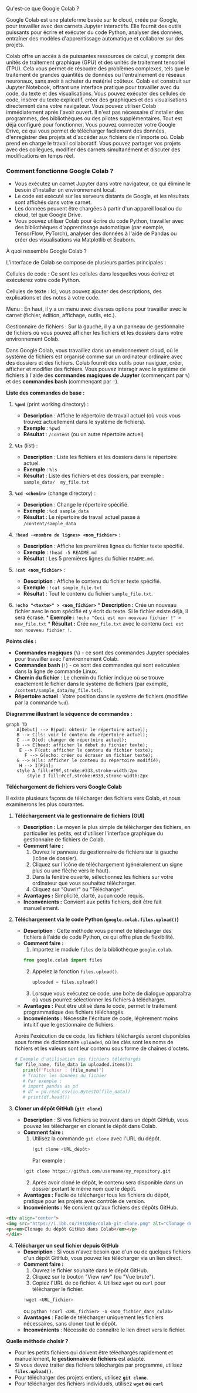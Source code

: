 Qu'est-ce que Google Colab ?

Google Colab est une plateforme basée sur le cloud, créée par Google, pour travailler avec des carnets Jupyter interactifs.
Elle fournit des outils puissants pour écrire et exécuter du code Python, analyser des données, entraîner des modèles d'apprentissage automatique et collaborer sur des projets.

Colab offre un accès à de puissantes ressources de calcul, y compris des unités de traitement graphique (GPU) et des unités de traitement tensoriel (TPU).
Cela vous permet de résoudre des problèmes complexes, tels que le traitement de grandes quantités de données ou l'entraînement de réseaux neuronaux, sans avoir à acheter du matériel coûteux. Colab est construit sur Jupyter Notebook, offrant une interface pratique pour travailler avec du code, du texte et des visualisations. Vous pouvez exécuter des cellules de code, insérer du texte explicatif, créer des graphiques et des visualisations directement dans votre navigateur. Vous pouvez utiliser Colab immédiatement après l'avoir ouvert. Il n'est pas nécessaire d'installer des programmes, des bibliothèques ou des pilotes supplémentaires. Tout est déjà configuré pour fonctionner. Vous pouvez connecter votre Google Drive, ce qui vous permet de télécharger facilement des données, d'enregistrer des projets et d'accéder aux fichiers de n'importe où. Colab prend en charge le travail collaboratif. Vous pouvez partager vos projets avec des collègues, modifier des carnets simultanément et discuter des modifications en temps réel.



### Comment fonctionne Google Colab ?
- Vous exécutez un carnet Jupyter dans votre navigateur, ce qui élimine le besoin d'installer un environnement local.
- Le code est exécuté sur les serveurs distants de Google, et les résultats sont affichés dans votre carnet.
- Les données peuvent être chargées à partir d'un appareil local ou du cloud, tel que Google Drive.
- Vous pouvez utiliser Colab pour écrire du code Python, travailler avec des bibliothèques d'apprentissage automatique (par exemple, TensorFlow, PyTorch), analyser des données à l'aide de Pandas ou créer des visualisations via Matplotlib et Seaborn.



À quoi ressemble Google Colab ?


L'interface de Colab se compose de plusieurs parties principales :

Cellules de code : Ce sont les cellules dans lesquelles vous écrirez et exécuterez votre code Python.

Cellules de texte : Ici, vous pouvez ajouter des descriptions, des explications et des notes à votre code.

Menu : En haut, il y a un menu avec diverses options pour travailler avec le carnet (fichier, édition, affichage, outils, etc.).

Gestionnaire de fichiers : Sur la gauche, il y a un panneau de gestionnaire de fichiers où vous pouvez afficher les fichiers et les dossiers dans votre environnement Colab.



Dans Google Colab, vous travaillez dans un environnement cloud,
où le système de fichiers est organisé comme sur un ordinateur ordinaire avec des dossiers et des fichiers.
Colab fournit des outils pour naviguer, créer, afficher et modifier des fichiers.
Vous pouvez interagir avec le système de fichiers à l'aide des **commandes magiques de Jupyter** (commençant par `%`)
et des **commandes bash** (commençant par `!`).

**Liste des commandes de base :**

1.  **`%pwd`** (print working directory) :
    *   **Description** : Affiche le répertoire de travail actuel (où vous vous trouvez actuellement dans le système de fichiers).
    *   **Exemple** : `%pwd`
    *   **Résultat** : `/content` (ou un autre répertoire actuel)

2.  **`%ls`** (list) :
    *   **Description** : Liste les fichiers et les dossiers dans le répertoire actuel.
    *   **Exemple** : `%ls`
    *   **Résultat** : Liste des fichiers et des dossiers, par exemple : `sample_data/  my_file.txt`

3.  **`%cd <chemin>`** (change directory) :
    *   **Description** : Change le répertoire spécifié.
    *   **Exemple** : `%cd sample_data`
    *   **Résultat** : Le répertoire de travail actuel passe à `/content/sample_data`

4.  **`!head -<nombre de lignes> <nom_fichier>`** :
    *   **Description** : Affiche les premières lignes du fichier texte spécifié.
    *   **Exemple** : `!head -5 README.md`
    *   **Résultat** : Les 5 premières lignes du fichier `README.md`.

5.  **`!cat <nom_fichier>`** :
    *   **Description** : Affiche le contenu du fichier texte spécifié.
    *   **Exemple** : `!cat sample_file.txt`
    *   **Résultat** : Tout le contenu du fichier `sample_file.txt`.

6.   **`!echo "<texte>" > <nom_fichier>`**
    *   **Description :** Crée un nouveau fichier avec le nom spécifié et y écrit du texte. Si le fichier existe déjà, il sera écrasé.
    *   **Exemple :** `!echo "Ceci est mon nouveau fichier !" > new_file.txt`
    *   **Résultat :** Crée `new_file.txt` avec le contenu `Ceci est mon nouveau fichier !`.

**Points clés :**

*   **Commandes magiques** (`%`) - ce sont des commandes Jupyter spéciales pour travailler avec l'environnement Colab.
*   **Commandes bash** (`!`) - ce sont des commandes qui sont exécutées dans la ligne de commande Linux.
*   **Chemin du fichier** : Le chemin du fichier indique où se trouve exactement le fichier dans le système de fichiers (par exemple, `/content/sample_data/my_file.txt`).
*   **Répertoire actuel** : Votre position dans le système de fichiers (modifiée par la commande `%cd`).

**Diagramme illustrant la séquence de commandes :**

```mermaid
graph TD
    A[Début] --> B(pwd: obtenir le répertoire actuel);
    B --> C(ls: voir le contenu du répertoire actuel);
    C --> D(cd: changer de répertoire actuel);
    D --> E(head: afficher le début du fichier texte);
     E --> F(cat: afficher le contenu du fichier texte);
       F --> G(echo: créer ou écraser un fichier texte);
    G --> H(ls: afficher le contenu du répertoire modifié);
     H --> I[Fin];
    style A fill:#f9f,stroke:#333,stroke-width:2px
        style I fill:#ccf,stroke:#333,stroke-width:2px

```

**Téléchargement de fichiers vers Google Colab**

Il existe plusieurs façons de télécharger des fichiers vers Colab, et nous examinerons les plus courantes.

1.  **Téléchargement via le gestionnaire de fichiers (GUI)**
    *   **Description :** Le moyen le plus simple de télécharger des fichiers, en particulier les petits, est d'utiliser l'interface graphique du gestionnaire de fichiers de Colab.
    *   **Comment faire :**
        1.  Ouvrez le panneau du gestionnaire de fichiers sur la gauche (icône de dossier).
        2.  Cliquez sur l'icône de téléchargement (généralement un signe plus ou une flèche vers le haut).
        3.  Dans la fenêtre ouverte, sélectionnez les fichiers sur votre ordinateur que vous souhaitez télécharger.
        4.  Cliquez sur "Ouvrir" ou "Télécharger".
    *   **Avantages :** Simplicité, clarté, aucun code requis.
    *   **Inconvénients :** Convient aux petits fichiers, doit être fait manuellement.
   



2.  **Téléchargement via le code Python (`google.colab.files.upload()`)**
    *   **Description** : Cette méthode vous permet de télécharger des fichiers à l'aide de code Python, ce qui offre plus de flexibilité.
    *   **Comment faire :**
        1.  Importez le module `files` de la bibliothèque `google.colab`.
           ```python
           from google.colab import files
           ```
        2.  Appelez la fonction `files.upload()`.
             ```python
             uploaded = files.upload()
             ```
        3.  Lorsque vous exécutez ce code, une boîte de dialogue apparaîtra où vous pourrez sélectionner les fichiers à télécharger.
    *   **Avantages :** Peut être utilisé dans le code, permet le traitement programmatique des fichiers téléchargés.
    *   **Inconvénients :** Nécessite l'écriture de code, légèrement moins intuitif que le gestionnaire de fichiers.

    Après l'exécution de ce code, les fichiers téléchargés seront disponibles sous forme de dictionnaire `uploaded`, où les clés sont les noms de fichiers et les valeurs sont leur contenu sous forme de chaînes d'octets.
    ```python
    # Exemple d'utilisation des fichiers téléchargés
    for file_name, file_data in uploaded.items():
       print(f"Fichier : {file_name}")
       # Traiter les données du fichier
       # Par exemple :
       # import pandas as pd
       # df = pd.read_csv(io.BytesIO(file_data))
       # print(df.head())
    ```
    


3.  **Cloner un dépôt GitHub (`git clone`)**
    *   **Description** : Si vos fichiers se trouvent dans un dépôt GitHub, vous pouvez les télécharger en clonant le dépôt dans Colab.
    *   **Comment faire :**
        1.  Utilisez la commande `git clone` avec l'URL du dépôt.
            ```python
            !git clone <URL_dépôt>
            ```
            Par exemple :
           ```python
           !git clone https://github.com/username/my_repository.git
           ```
        2. Après avoir cloné le dépôt, le contenu sera disponible dans un dossier portant le même nom que le dépôt.
    *   **Avantages :** Facile de télécharger tous les fichiers du dépôt, pratique pour les projets avec contrôle de version.
    *   **Inconvénients :** Ne convient qu'aux fichiers des dépôts GitHub.

    
   ```html
<div align="center">
  <img src="https://i.ibb.co/7R1QG5Q/colab-git-clone.png" alt="Clonage du dépôt GitHub dans Colab" width="600" >
  <p><em>Clonage du dépôt GitHub dans Colab</em></p>
</div>
```

4.  **Télécharger un seul fichier depuis GitHub**
     *   **Description** : Si vous n'avez besoin que d'un ou de quelques fichiers d'un dépôt GitHub, vous pouvez les télécharger via un lien direct.
     *   **Comment faire :**
         1.  Ouvrez le fichier souhaité dans le dépôt GitHub.
         2.  Cliquez sur le bouton "View raw" (ou "Vue brute").
         3.  Copiez l'URL de ce fichier.
        4.  Utilisez `wget` ou `curl` pour télécharger le fichier.
            ```python
            !wget <URL_fichier>
            ```
           ou
             ```python
            !curl <URL_fichier> -o <nom_fichier_dans_colab>
             ```
    *   **Avantages** : Facile de télécharger uniquement les fichiers nécessaires, sans cloner tout le dépôt.
    *   **Inconvénients** : Nécessite de connaître le lien direct vers le fichier.


**Quelle méthode choisir ?**

*   Pour les petits fichiers qui doivent être téléchargés rapidement et manuellement, le **gestionnaire de fichiers** est adapté.
*   Si vous devez traiter des fichiers téléchargés par programme, utilisez **`files.upload()`**.
*   Pour télécharger des projets entiers, utilisez **`git clone`**.
*  Pour télécharger des fichiers individuels, utilisez **`wget` ou `curl`**
